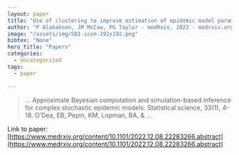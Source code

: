 ```yaml
---
layout: paper
title: "Use of clustering to improve estimation of epidemic model parameters under a Bayesian hierarchical framework"
author: "P Alahakoon, JM McCaw, PG Taylor - medRxiv, 2022 - medrxiv.org"
image: "/assets/img/SBI-icon-192x192.png"
bibtex: "None"
hero_title: "Papers"
categories:
  - Uncategorized
tags:
  - paper

---
```

>… Approximate Bayesian computation and simulation-based inference for complex stochastic epidemic models. Statistical science, 33(1), 4–18. O’Dea, EB, Pepin, KM, Lopman, BA, & …

Link to paper: [https://www.medrxiv.org/content/10.1101/2022.12.08.22283266.abstract](https://www.medrxiv.org/content/10.1101/2022.12.08.22283266.abstract)


